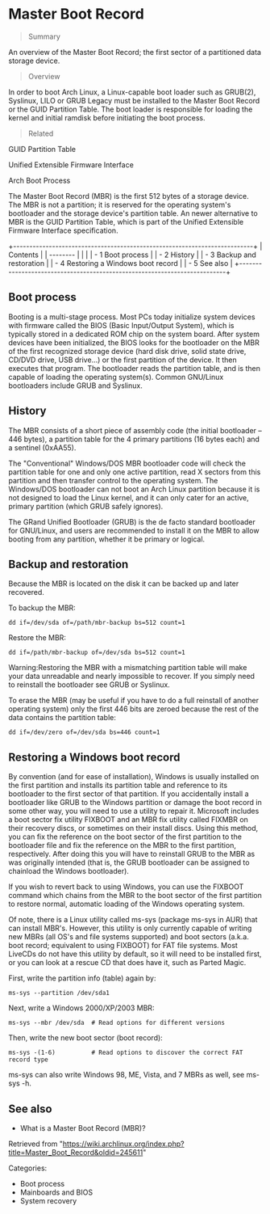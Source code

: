 Master Boot Record
==================

> Summary

An overview of the Master Boot Record; the first sector of a partitioned
data storage device.

> Overview

In order to boot Arch Linux, a Linux-capable boot loader such as
GRUB(2), Syslinux, LILO or GRUB Legacy must be installed to the Master
Boot Record or the GUID Partition Table. The boot loader is responsible
for loading the kernel and initial ramdisk before initiating the boot
process.

> Related

GUID Partition Table

Unified Extensible Firmware Interface

Arch Boot Process

The Master Boot Record (MBR) is the first 512 bytes of a storage device.
The MBR is not a partition; it is reserved for the operating system's
bootloader and the storage device's partition table. An newer
alternative to MBR is the GUID Partition Table, which is part of the
Unified Extensible Firmware Interface specification.

+--------------------------------------------------------------------------+
| Contents                                                                 |
| --------                                                                 |
|                                                                          |
| -   1 Boot process                                                       |
| -   2 History                                                            |
| -   3 Backup and restoration                                             |
| -   4 Restoring a Windows boot record                                    |
| -   5 See also                                                           |
+--------------------------------------------------------------------------+

Boot process
------------

Booting is a multi-stage process. Most PCs today initialize system
devices with firmware called the BIOS (Basic Input/Output System), which
is typically stored in a dedicated ROM chip on the system board. After
system devices have been initialized, the BIOS looks for the bootloader
on the MBR of the first recognized storage device (hard disk drive,
solid state drive, CD/DVD drive, USB drive...) or the first partition of
the device. It then executes that program. The bootloader reads the
partition table, and is then capable of loading the operating system(s).
Common GNU/Linux bootloaders include GRUB and Syslinux.

History
-------

The MBR consists of a short piece of assembly code (the initial
bootloader – 446 bytes), a partition table for the 4 primary partitions
(16 bytes each) and a sentinel (0xAA55).

The "Conventional" Windows/DOS MBR bootloader code will check the
partition table for one and only one active partition, read X sectors
from this partition and then transfer control to the operating system.
The Windows/DOS bootloader can not boot an Arch Linux partition because
it is not designed to load the Linux kernel, and it can only cater for
an active, primary partition (which GRUB safely ignores).

The GRand Unified Bootloader (GRUB) is the de facto standard bootloader
for GNU/Linux, and users are recommended to install it on the MBR to
allow booting from any partition, whether it be primary or logical.

Backup and restoration
----------------------

Because the MBR is located on the disk it can be backed up and later
recovered.

To backup the MBR:

    dd if=/dev/sda of=/path/mbr-backup bs=512 count=1

Restore the MBR:

    dd if=/path/mbr-backup of=/dev/sda bs=512 count=1

Warning:Restoring the MBR with a mismatching partition table will make
your data unreadable and nearly impossible to recover. If you simply
need to reinstall the bootloader see GRUB or Syslinux.

To erase the MBR (may be useful if you have to do a full reinstall of
another operating system) only the first 446 bits are zeroed because the
rest of the data contains the partition table:

    dd if=/dev/zero of=/dev/sda bs=446 count=1

Restoring a Windows boot record
-------------------------------

By convention (and for ease of installation), Windows is usually
installed on the first partition and installs its partition table and
reference to its bootloader to the first sector of that partition. If
you accidentally install a bootloader like GRUB to the Windows partition
or damage the boot record in some other way, you will need to use a
utility to repair it. Microsoft includes a boot sector fix utility
FIXBOOT and an MBR fix utility called FIXMBR on their recovery discs, or
sometimes on their install discs. Using this method, you can fix the
reference on the boot sector of the first partition to the bootloader
file and fix the reference on the MBR to the first partition,
respectively. After doing this you will have to reinstall GRUB to the
MBR as was originally intended (that is, the GRUB bootloader can be
assigned to chainload the Windows bootloader).

If you wish to revert back to using Windows, you can use the FIXBOOT
command which chains from the MBR to the boot sector of the first
partition to restore normal, automatic loading of the Windows operating
system.

Of note, there is a Linux utility called ms-sys (package ms-sys in AUR)
that can install MBR's. However, this utility is only currently capable
of writing new MBRs (all OS's and file systems supported) and boot
sectors (a.k.a. boot record; equivalent to using FIXBOOT) for FAT file
systems. Most LiveCDs do not have this utility by default, so it will
need to be installed first, or you can look at a rescue CD that does
have it, such as Parted Magic.

First, write the partition info (table) again by:

    ms-sys --partition /dev/sda1

Next, write a Windows 2000/XP/2003 MBR:

    ms-sys --mbr /dev/sda  # Read options for different versions

Then, write the new boot sector (boot record):

    ms-sys -(1-6)          # Read options to discover the correct FAT record type

ms-sys can also write Windows 98, ME, Vista, and 7 MBRs as well, see
ms-sys -h.

See also
--------

-   What is a Master Boot Record (MBR)?

Retrieved from
"https://wiki.archlinux.org/index.php?title=Master_Boot_Record&oldid=245611"

Categories:

-   Boot process
-   Mainboards and BIOS
-   System recovery
